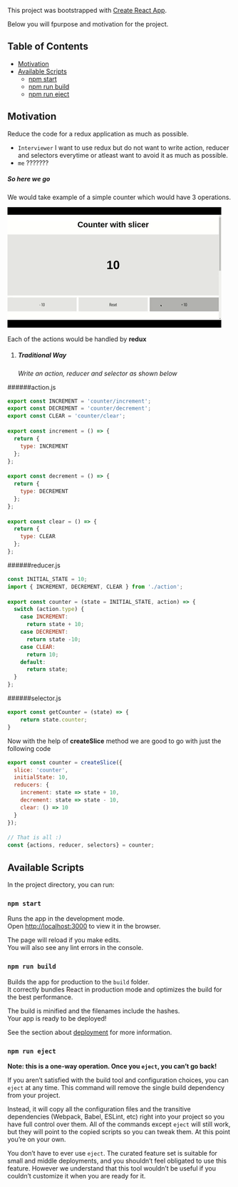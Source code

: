 This project was bootstrapped with [Create React App](https://github.com/facebookincubator/create-react-app).

Below you will fpurpose and motivation for the project.<br>


## Table of Contents

- [Motivation](#updating-to-new-releases)
- [Available Scripts](#available-scripts)
  - [npm start](#npm-start)
  - [npm run build](#npm-run-build)
  - [npm run eject](#npm-run-eject)


## Motivation

Reduce the code for a redux application as much as possible.

* `Interviewer` I want to use redux but do not want to write action, reducer and selectors everytime or atleast want to avoid it as much as possible.
* `me` ???????

##### So here we go

We would take example of a simple counter which would have 3 operations. <br>

![](counter.gif)
<!-- <img src="https://s3.amazonaws.com/awesomescreenshot/upload//1032917/2d5f5ff3-337d-4f32-6977-e8a2c6f7ad64.png?AWSAccessKeyId=AKIAJSCJQ2NM3XLFPVKA&Expires=1569670696&Signature=SXaVL3jDKFry5GRwVkc4GoAWAtQ%3D" width="500"> -->

Each of the actions would be handled by **redux**

1.   ##### Traditional Way

	  *Write an action, reducer and selector as shown below*

######action.js

```javascript
export const INCREMENT = 'counter/increment';
export const DECREMENT = 'counter/decrement';
export const CLEAR = 'counter/clear';

export const increment = () => {
  return {
    type: INCREMENT
  };
};

export const decrement = () => {
  return {
    type: DECREMENT
  };
};

export const clear = () => {
  return {
    type: CLEAR
  };
};

```
######reducer.js

```javascript
const INITIAL_STATE = 10;
import { INCREMENT, DECREMENT, CLEAR } from './action';

export const counter = (state = INITIAL_STATE, action) => {
  switch (action.type) {
    case INCREMENT:
      return state + 10;
    case DECREMENT:
      return state -10;
    case CLEAR:
      return 10;
    default:
      return state;
  }
};
```
######selector.js

```javascript
export const getCounter = (state) => {
    return state.counter;
}
```
Now with the help of **createSlice** method we are good to go with just the following code

```javascript
export const counter = createSlice({
  slice: 'counter',
  initialState: 10,
  reducers: {
    increment: state => state + 10,
    decrement: state => state - 10,
    clear: () => 10
  }
});

// That is all :) 
const {actions, reducer, selectors} = counter;

```

## Available Scripts

In the project directory, you can run:

### `npm start`

Runs the app in the development mode.<br>
Open [http://localhost:3000](http://localhost:3000) to view it in the browser.

The page will reload if you make edits.<br>
You will also see any lint errors in the console.

### `npm run build`

Builds the app for production to the `build` folder.<br>
It correctly bundles React in production mode and optimizes the build for the best performance.

The build is minified and the filenames include the hashes.<br>
Your app is ready to be deployed!

See the section about [deployment](#deployment) for more information.

### `npm run eject`

**Note: this is a one-way operation. Once you `eject`, you can’t go back!**

If you aren’t satisfied with the build tool and configuration choices, you can `eject` at any time. This command will remove the single build dependency from your project.

Instead, it will copy all the configuration files and the transitive dependencies (Webpack, Babel, ESLint, etc) right into your project so you have full control over them. All of the commands except `eject` will still work, but they will point to the copied scripts so you can tweak them. At this point you’re on your own.

You don’t have to ever use `eject`. The curated feature set is suitable for small and middle deployments, and you shouldn’t feel obligated to use this feature. However we understand that this tool wouldn’t be useful if you couldn’t customize it when you are ready for it.

